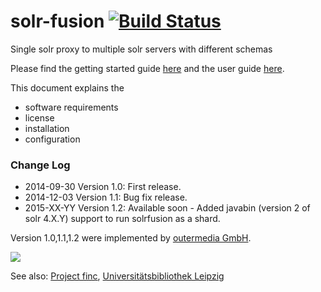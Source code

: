 solr-fusion [![Build Status](https://travis-ci.org/outermedia/solr-fusion.svg?branch=master)](https://travis-ci.org/outermedia/solr-fusion)
===========

Single solr proxy to multiple solr servers with different schemas


Please find the getting started guide [here](https://github.com/outermedia/solr-fusion/blob/master/Getting_Started.md "Getting Started") and the user guide [here](https://github.com/outermedia/solr-fusion/blob/master/src/main/doc/user-guide.md "User Guide").

This document explains the

* software requirements
* license
* installation
* configuration

### Change Log

* 2014-09-30 Version 1.0: First release.
* 2014-12-03 Version 1.1: Bug fix release.
* 2015-XX-YY Version 1.2: Available soon - Added javabin (version 2 of solr 4.X.Y) support to run solrfusion as a shard.

Version 1.0,1.1,1.2 were implemented by [outermedia GmbH](http://www.outermedia.de/ "outermedia GmbH").

<img src="http://www.strukturfonds.sachsen.de/img/EFRE_EU_quer_2013_rgb_rdax_413x107.jpg">

See also: [Project finc](http://blog.finc.info/ "Project finc"), [Universitätsbibliothek Leipzig](https://www.ub.uni-leipzig.de/ "Universitätsbibliothek Leipzig")
